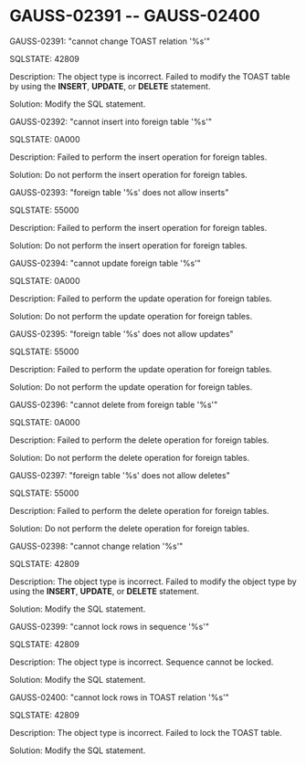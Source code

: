 # GAUSS-02391 -- GAUSS-02400<a name="EN-US_TOPIC_0302072968"></a>

GAUSS-02391: "cannot change TOAST relation '%s'"

SQLSTATE: 42809

Description: The object type is incorrect. Failed to modify the TOAST table by using the  **INSERT**,  **UPDATE**, or  **DELETE**  statement.

Solution: Modify the SQL statement.

GAUSS-02392: "cannot insert into foreign table '%s'"

SQLSTATE: 0A000

Description: Failed to perform the insert operation for foreign tables.

Solution: Do not perform the insert operation for foreign tables.

GAUSS-02393: "foreign table '%s' does not allow inserts"

SQLSTATE: 55000

Description: Failed to perform the insert operation for foreign tables.

Solution: Do not perform the insert operation for foreign tables.

GAUSS-02394: "cannot update foreign table '%s'"

SQLSTATE: 0A000

Description: Failed to perform the update operation for foreign tables.

Solution: Do not perform the update operation for foreign tables.

GAUSS-02395: "foreign table '%s' does not allow updates"

SQLSTATE: 55000

Description: Failed to perform the update operation for foreign tables.

Solution: Do not perform the update operation for foreign tables.

GAUSS-02396: "cannot delete from foreign table '%s'"

SQLSTATE: 0A000

Description: Failed to perform the delete operation for foreign tables.

Solution: Do not perform the delete operation for foreign tables.

GAUSS-02397: "foreign table '%s' does not allow deletes"

SQLSTATE: 55000

Description: Failed to perform the delete operation for foreign tables.

Solution: Do not perform the delete operation for foreign tables.

GAUSS-02398: "cannot change relation '%s'"

SQLSTATE: 42809

Description: The object type is incorrect. Failed to modify the object type by using the  **INSERT**,  **UPDATE**, or  **DELETE**  statement.

Solution: Modify the SQL statement.

GAUSS-02399: "cannot lock rows in sequence '%s'"

SQLSTATE: 42809

Description: The object type is incorrect. Sequence cannot be locked.

Solution: Modify the SQL statement.

GAUSS-02400: "cannot lock rows in TOAST relation '%s'"

SQLSTATE: 42809

Description: The object type is incorrect. Failed to lock the TOAST table.

Solution: Modify the SQL statement.

